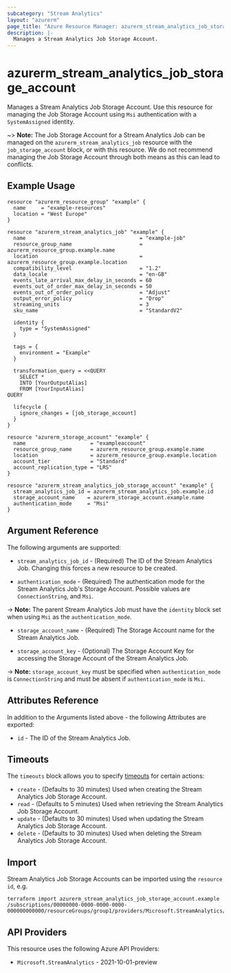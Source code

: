 ```yaml
---
subcategory: "Stream Analytics"
layout: "azurerm"
page_title: "Azure Resource Manager: azurerm_stream_analytics_job_storage_account"
description: |-
  Manages a Stream Analytics Job Storage Account.
---
```


# azurerm_stream_analytics_job_storage_account

Manages a Stream Analytics Job Storage Account. Use this resource for managing the Job Storage Account using `Msi` authentication with a `SystemAssigned` identity.

~> **Note:** The Job Storage Account for a Stream Analytics Job can be managed on the `azurerm_stream_analytics_job` resource with the `job_storage_account` block, or with this resource. We do not recommend managing the Job Storage Account through both means as this can lead to conflicts.

## Example Usage

```hcl
resource "azurerm_resource_group" "example" {
  name     = "example-resources"
  location = "West Europe"
}

resource "azurerm_stream_analytics_job" "example" {
  name                                     = "example-job"
  resource_group_name                      = azurerm_resource_group.example.name
  location                                 = azurerm_resource_group.example.location
  compatibility_level                      = "1.2"
  data_locale                              = "en-GB"
  events_late_arrival_max_delay_in_seconds = 60
  events_out_of_order_max_delay_in_seconds = 50
  events_out_of_order_policy               = "Adjust"
  output_error_policy                      = "Drop"
  streaming_units                          = 3
  sku_name                                 = "StandardV2"

  identity {
    type = "SystemAssigned"
  }

  tags = {
    environment = "Example"
  }

  transformation_query = <<QUERY
    SELECT *
    INTO [YourOutputAlias]
    FROM [YourInputAlias]
QUERY

  lifecycle {
    ignore_changes = [job_storage_account]
  }
}

resource "azurerm_storage_account" "example" {
  name                     = "exampleaccount"
  resource_group_name      = azurerm_resource_group.example.name
  location                 = azurerm_resource_group.example.location
  account_tier             = "Standard"
  account_replication_type = "LRS"
}

resource "azurerm_stream_analytics_job_storage_account" "example" {
  stream_analytics_job_id = azurerm_stream_analytics_job.example.id
  storage_account_name    = azurerm_storage_account.example.name
  authentication_mode     = "Msi"
}
```

## Argument Reference

The following arguments are supported:

* `stream_analytics_job_id` - (Required) The ID of the Stream Analytics Job. Changing this forces a new resource to be created.

* `authentication_mode` - (Required) The authentication mode for the Stream Analytics Job's Storage Account. Possible values are `ConnectionString`, and `Msi`.

-> **Note:** The parent Stream Analytics Job must have the `identity` block set when using `Msi` as the `authentication_mode`.

* `storage_account_name` - (Required) The Storage Account name for the Stream Analytics Job.

* `storage_account_key` - (Optional) The Storage Account Key for accessing the Storage Account of the Stream Analytics Job.

-> **Note:** `storage_account_key` must be specified when `authentication_mode` is `ConnectionString` and must be absent if `authentication_mode` is `Msi`.

## Attributes Reference

In addition to the Arguments listed above - the following Attributes are exported:

* `id` - The ID of the Stream Analytics Job.

## Timeouts

The `timeouts` block allows you to specify [timeouts](https://www.terraform.io/language/resources/syntax#operation-timeouts) for certain actions:

* `create` - (Defaults to 30 minutes) Used when creating the Stream Analytics Job Storage Account.
* `read` - (Defaults to 5 minutes) Used when retrieving the Stream Analytics Job Storage Account.
* `update` - (Defaults to 30 minutes) Used when updating the Stream Analytics Job Storage Account.
* `delete` - (Defaults to 30 minutes) Used when deleting the Stream Analytics Job Storage Account.

## Import

Stream Analytics Job Storage Accounts can be imported using the `resource id`, e.g.

```shell
terraform import azurerm_stream_analytics_job_storage_account.example /subscriptions/00000000-0000-0000-0000-000000000000/resourceGroups/group1/providers/Microsoft.StreamAnalytics/streamingJobs/job1
```

## API Providers
<!-- This section is generated, changes will be overwritten -->
This resource uses the following Azure API Providers:

* `Microsoft.StreamAnalytics` - 2021-10-01-preview
